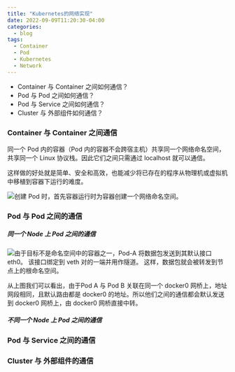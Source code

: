 ```yaml
---
title: "Kubernetes的网络实现"
date: 2022-09-09T11:20:30-04:00
categories:
  - blog
tags:
  - Container
  - Pod
  - Kubernetes
  - Network
---
```


- Container 与 Container 之间如何通信？
- Pod 与 Pod 之间如何通信？
- Pod 与 Service 之间如何通信？
- Cluster 与 外部组件如何通信？

### **Container 与 Container 之间通信**

同一个 Pod 内的容器（Pod 内的容器不会跨宿主机）共享同一个网络命名空间，共享同一个 Linux 协议栈。因此它们之间只需通过 localhost 就可以通信。

这样做的好处就是简单、安全和高效，也能减少将已存在的程序从物理机或虚拟机中移植到容器下运行的难度。

![创建 Pod 时，首先容器运行时为容器创建一个网络命名空间。](https://learnk8s.io/a/f240df957191a80f14f3dff4e03a1f04.svg)

### **Pod 与 Pod 之间的通信**



##### 同一个 Node 上 Pod 之间的通信

![由于目标不是命名空间中的容器之一，Pod-A 将数据包发送到其默认接口 eth0。 该接口绑定到 veth 对的一端并用作隧道。 这样，数据包就会被转发到节点上的根命名空间。](https://learnk8s.io/a/91902010f7202b086f3e78260af25446.svg)

从上图我们可以看出，由于Pod A 与 Pod B 关联在同一个 docker0 网桥上，地址网段相同，且默认路由都是 docker0 的地址。所以他们之间的通信都会默认发送到 docker0 网桥上，由 docker0 网桥直接中转。

##### 不同一个 Node 上 Pod 之间的通信



### **Pod 与 Service 之间的通信**



### **Cluster 与 外部组件的通信**